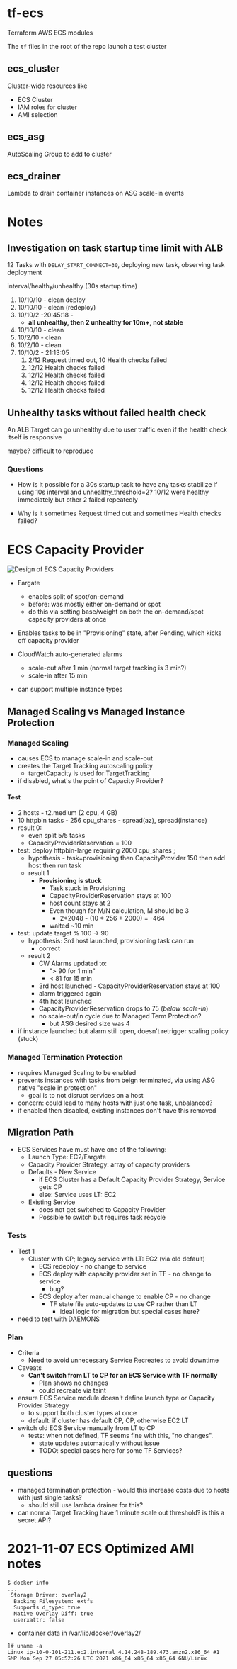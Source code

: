 # tf-ecs

Terraform AWS ECS modules

The `tf` files in the root of the repo launch a test cluster

## ecs_cluster

Cluster-wide resources like

- ECS Cluster
- IAM roles for cluster
- AMI selection

## ecs_asg

AutoScaling Group to add to cluster

## ecs_drainer

Lambda to drain container instances on ASG scale-in events


# Notes

## Investigation on task startup time limit with ALB

12 Tasks with `DELAY_START_CONNECT=30`, deploying new task, observing task deployment

interval/healthy/unhealthy (30s startup time)
1. 10/10/10 - clean deploy
2. 10/10/10 - clean (redeploy)
3. 10/10/2 -20:45:18 -  
    - **all unhealthy, then 2 unhealthy for 10m+,  not stable**
4. 10/10/10 - clean
5. 10/2/10 - clean 
6. 10/2/10 - clean
7. 10/10/2 - 21:13:05 
    1. 2/12 Request timed out, 10 Health checks failed
    2. 12/12 Health checks failed
    3. 12/12 Health checks failed
    4. 12/12 Health checks failed
    5. 12/12 Health checks failed

## Unhealthy tasks without failed health check

An ALB Target can go unhealthy due to user traffic even if the health check itself is responsive

maybe? difficult to reproduce

### Questions

- How is it possible for a 30s startup task to have any tasks stabilize if using 10s interval and 
unhealthy_threshold=2? 10/12 were healthy immediately but other 2 failed repeatedly

- Why is it sometimes Request timed out and sometimes Health checks failed?


# ECS Capacity Provider

![Design of ECS Capacity Providers](https://user-images.githubusercontent.com/4712580/140661839-f1d34c36-3719-44d4-9d09-de65c1e01bde.png)


- Fargate
  - enables split of spot/on-demand
  - before: was mostly either on-demand or spot
  - do this via setting base/weight on both the on-demand/spot capacity providers at once

- Enables tasks to be in "Provisioning" state, after Pending, which kicks off capacity provider
- CloudWatch auto-generated alarms
  - scale-out after 1 min (normal target tracking is 3 min?)
  - scale-in after 15 min
- can support multiple instance types

##  Managed Scaling vs Managed Instance Protection

### Managed Scaling
- causes ECS to manage scale-in and scale-out
- creates the Target Tracking autoscaling policy
  - targetCapacity is used for TargetTracking
- if disabled, what's the point of Capacity Provider?

#### Test

- 2 hosts - t2.medium (2 cpu, 4 GB)
- 10 httpbin tasks - 256 cpu_shares - spread(az), spread(instance)
- result 0: 
  - even split 5/5 tasks
  - CapacityProviderReservation = 100
- test: deploy httpbin-large requiring 2000 cpu_shares ; 
  - hypothesis - task=provisioning then CapacityProvider 150 then add host then run task
  - result 1
    - **Provisioning is stuck**
      - Task stuck in Provisioning
      - CapacityProviderReservation stays at 100
      - host count stays at 2
      - Even though for M/N calculation, M should be 3
        - 2*2048 - (10 * 256 + 2000) = -464
      - waited ~10 min
- test: update target % 100 -> 90
  - hypothesis: 3rd host launched, provisioning task can run
    - correct
  - result 2
    - CW Alarms updated to:
      - "> 90 for 1 min"
      - < 81 for 15 min
    - 3rd host launched - CapacityProviderReservation stays at 100
    - alarm triggered again
    - 4th host launched
    - CapacityProviderReservation drops to 75 (_below scale-in_)
    - no scale-out/in cycle due to Managed Term Protection?
      - but ASG desired size was 4
- if instance launched but alarm still open, doesn't retrigger scaling policy (stuck)
 
### Managed Termination Protection
- requires Managed Scaling to be enabled
- prevents instances with tasks from beign terminated, via using ASG native "scale in protection"
  - goal is to not disrupt services on a host
- concern: could lead to many hosts with just one task, unbalanced?
- if enabled then disabled, existing instances don't have this removed

## Migration Path

- ECS Services have must have one of the following:
  - Launch Type: EC2/Fargate
  - Capacity Provider Strategy: array of capacity providers
  - Defaults - New Service
    - if ECS Cluster has a Default Capacity Provider Strategy, Service gets CP
    - else: Service uses LT: EC2
  - Existing Service
    - does not get switched to Capacity Provider
    - Possible to switch but requires task recycle

### Tests

- Test 1
  - Cluster with CP; legacy service with LT: EC2 (via old default)
    - ECS redeploy - no change to service
    - ECS deploy with capacity provider set in TF - no change to service
      - bug?
    - ECS deploy after manual change to enable CP - no change
      - TF state file auto-updates to use CP rather than LT
        - ideal logic for migration but special cases here?
- need to test with DAEMONS

### Plan

- Criteria
  - Need to avoid unnecessary Service Recreates to avoid downtime
- Caveats
  - **Can't switch from LT to CP for an ECS Service with TF normally**
    - Plan shows no changes
    - could recreate via taint
- ensure ECS Service module doesn't define launch type or Capacity Provider Strategy
  - to support both cluster types at once
  - default: if cluster has default CP, CP, otherwise EC2 LT
- switch old ECS Service manually from LT to CP
  - tests: when not defined, TF seems fine with this, "no changes". 
    - state updates automatically without issue
    - TODO: special cases here for some TF Services?

## questions
- managed termination protection - would this increase costs due to hosts with just single tasks?
  - should still use lambda drainer for this?
- can normal Target Tracking have 1 minute scale out threshold? is this a secret API?

# 2021-11-07 ECS Optimized AMI notes

```
$ docker info
...
 Storage Driver: overlay2
  Backing Filesystem: extfs
  Supports d_type: true
  Native Overlay Diff: true
  userxattr: false

```

- container data in  /var/lib/docker/overlay2/

```
]# uname -a
Linux ip-10-0-101-211.ec2.internal 4.14.248-189.473.amzn2.x86_64 #1 SMP Mon Sep 27 05:52:26 UTC 2021 x86_64 x86_64 x86_64 GNU/Linux
```
